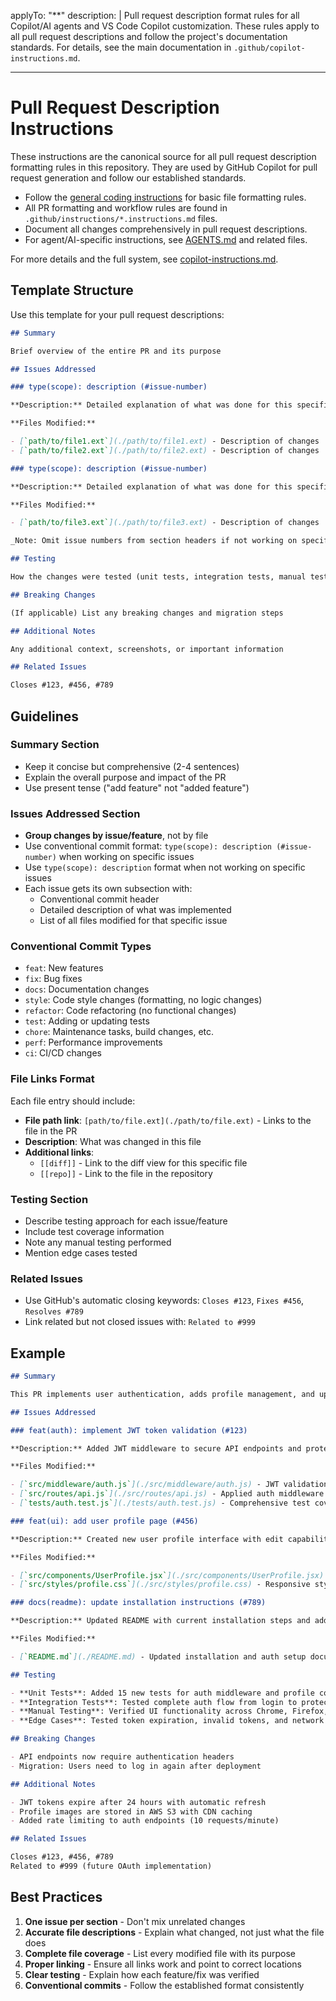 <!-- file: .github/instructions/pull-request-descriptions.instructions.md -->
<!-- version: 1.0.0 -->
<!-- guid: pr2d3567-e89b-12d3-a456-426614174000 -->

applyTo: "\*\*"
description: |
Pull request description format rules for all Copilot/AI agents and VS Code Copilot customization. These rules apply to all pull request descriptions and follow the project's documentation standards. For details, see the main documentation in `.github/copilot-instructions.md`.

---

# Pull Request Description Instructions

These instructions are the canonical source for all pull request description formatting rules in this repository. They are used by GitHub Copilot for pull request generation and follow our established standards.

- Follow the [general coding instructions](general-coding.instructions.md) for basic file formatting rules.
- All PR formatting and workflow rules are found in `.github/instructions/*.instructions.md` files.
- Document all changes comprehensively in pull request descriptions.
- For agent/AI-specific instructions, see [AGENTS.md](../AGENTS.md) and related files.

For more details and the full system, see [copilot-instructions.md](../copilot-instructions.md).

## Template Structure

Use this template for your pull request descriptions:

```markdown
## Summary

Brief overview of the entire PR and its purpose

## Issues Addressed

### type(scope): description (#issue-number)

**Description:** Detailed explanation of what was done for this specific issue

**Files Modified:**

- [`path/to/file1.ext`](./path/to/file1.ext) - Description of changes | [[diff]](../../pull/PR_NUMBER/files#diff-hash) [[repo]](../../blob/main/path/to/file1.ext)
- [`path/to/file2.ext`](./path/to/file2.ext) - Description of changes | [[diff]](../../pull/PR_NUMBER/files#diff-hash) [[repo]](../../blob/main/path/to/file2.ext)

### type(scope): description (#issue-number)

**Description:** Detailed explanation of what was done for this specific issue

**Files Modified:**

- [`path/to/file3.ext`](./path/to/file3.ext) - Description of changes | [[diff]](../../pull/PR_NUMBER/files#diff-hash) [[repo]](../../blob/main/path/to/file3.ext)

_Note: Omit issue numbers from section headers if not working on specific issues. Use `type(scope): description` format instead._

## Testing

How the changes were tested (unit tests, integration tests, manual testing)

## Breaking Changes

(If applicable) List any breaking changes and migration steps

## Additional Notes

Any additional context, screenshots, or important information

## Related Issues

Closes #123, #456, #789
```

## Guidelines

### Summary Section

- Keep it concise but comprehensive (2-4 sentences)
- Explain the overall purpose and impact of the PR
- Use present tense ("add feature" not "added feature")

### Issues Addressed Section

- **Group changes by issue/feature**, not by file
- Use conventional commit format: `type(scope): description (#issue-number)` when working on specific issues
- Use `type(scope): description` format when not working on specific issues
- Each issue gets its own subsection with:
  - Conventional commit header
  - Detailed description of what was implemented
  - List of all files modified for that specific issue

### Conventional Commit Types

- `feat`: New features
- `fix`: Bug fixes
- `docs`: Documentation changes
- `style`: Code style changes (formatting, no logic changes)
- `refactor`: Code refactoring (no functional changes)
- `test`: Adding or updating tests
- `chore`: Maintenance tasks, build changes, etc.
- `perf`: Performance improvements
- `ci`: CI/CD changes

### File Links Format

Each file entry should include:

- **File path link**: `[path/to/file.ext](./path/to/file.ext)` - Links to the file in the PR
- **Description**: What was changed in this file
- **Additional links**:
  - `[[diff]]` - Link to the diff view for this specific file
  - `[[repo]]` - Link to the file in the repository

### Testing Section

- Describe testing approach for each issue/feature
- Include test coverage information
- Note any manual testing performed
- Mention edge cases tested

### Related Issues

- Use GitHub's automatic closing keywords: `Closes #123`, `Fixes #456`, `Resolves #789`
- Link related but not closed issues with: `Related to #999`

## Example

```markdown
## Summary

This PR implements user authentication, adds profile management, and updates documentation to support the new auth system.

## Issues Addressed

### feat(auth): implement JWT token validation (#123)

**Description:** Added JWT middleware to secure API endpoints and protect user data. Implemented token generation, validation, and refresh functionality.

**Files Modified:**

- [`src/middleware/auth.js`](./src/middleware/auth.js) - JWT validation logic and middleware | [[diff]](../../pull/456/files#diff-abc123) [[repo]](../../blob/main/src/middleware/auth.js)
- [`src/routes/api.js`](./src/routes/api.js) - Applied auth middleware to protected routes | [[diff]](../../pull/456/files#diff-def456) [[repo]](../../blob/main/src/routes/api.js)
- [`tests/auth.test.js`](./tests/auth.test.js) - Comprehensive test coverage for auth flow | [[diff]](../../pull/456/files#diff-ghi789) [[repo]](../../blob/main/tests/auth.test.js)

### feat(ui): add user profile page (#456)

**Description:** Created new user profile interface with edit capabilities, avatar upload, and preference management.

**Files Modified:**

- [`src/components/UserProfile.jsx`](./src/components/UserProfile.jsx) - Main profile component with edit functionality | [[diff]](../../pull/456/files#diff-jkl012) [[repo]](../../blob/main/src/components/UserProfile.jsx)
- [`src/styles/profile.css`](./src/styles/profile.css) - Responsive styling for profile page | [[diff]](../../pull/456/files#diff-mno345) [[repo]](../../blob/main/src/styles/profile.css)

### docs(readme): update installation instructions (#789)

**Description:** Updated README with current installation steps and added troubleshooting section for auth setup.

**Files Modified:**

- [`README.md`](./README.md) - Updated installation and auth setup documentation | [[diff]](../../pull/456/files#diff-pqr678) [[repo]](../../blob/main/README.md)

## Testing

- **Unit Tests**: Added 15 new tests for auth middleware and profile components (95% coverage)
- **Integration Tests**: Tested complete auth flow from login to protected resource access
- **Manual Testing**: Verified UI functionality across Chrome, Firefox, and Safari
- **Edge Cases**: Tested token expiration, invalid tokens, and network failures

## Breaking Changes

- API endpoints now require authentication headers
- Migration: Users need to log in again after deployment

## Additional Notes

- JWT tokens expire after 24 hours with automatic refresh
- Profile images are stored in AWS S3 with CDN caching
- Added rate limiting to auth endpoints (10 requests/minute)

## Related Issues

Closes #123, #456, #789
Related to #999 (future OAuth implementation)
```

## Best Practices

1. **One issue per section** - Don't mix unrelated changes
2. **Accurate file descriptions** - Explain what changed, not just what the file does
3. **Complete file coverage** - List every modified file with its purpose
4. **Proper linking** - Ensure all links work and point to correct locations
5. **Clear testing** - Explain how each feature/fix was verified
6. **Conventional commits** - Follow the established format consistently

